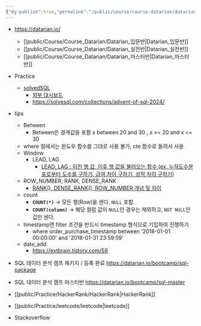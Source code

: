 ```yaml
---
{"dg-publish":true,"permalink":"/public/course/course-datarian/datarian/","tags":["Datarian"],"created":"2024-11-26T10:19:09.770+09:00","updated":"2025-08-29T16:08:45.558+09:00"}
---
```


- https://datarian.io/
	- [[public/Course/Course_Datarian/Datarian_입문반\|Datarian_입문반]]
	- [[public/Course/Course_Datarian/Datarian_실전반\|Datarian_실전반]]
	- [[public/Course/Course_Datarian/Datarian_마스터반\|Datarian_마스터반]]

- Practice
	- [solvedSQL](https://solvesql.com/u/dc2e0968-e03b-4ae1-a10c-addddaefa87e/)
		- [외부 대시보드](https://solvesql.com/u/dc2e0968-e03b-4ae1-a10c-addddaefa87e/) 
		- https://solvesql.com/collections/advent-of-sql-2024/

- tips
	- Between
		- Between은 경계값을 포함 x between 20 and 30 , x >= 20 and x <= 30 
	- where 절에서는 윈도우 함수를 그대로 사용 불가, cte 함수로 돌려서 사용
	- Window
		- LEAD, LAG
			- [LEAD, LAG : 이전 행 값, 이후 행 값을 불러오는 함수 (ex. 누적도수분포로부터 도수를 구하기, 급여 차이 구하기, 성적 차이 구하기)](https://m.blog.naver.com/regenesis90/222192641844)
	- ROW_NUMBER, RANK, DENSE_RANK
		- [RANK(), DENSE_RANK(), ROW_NUMBER 개념 및 차이](https://seung-nari.tistory.com/entry/SQL-RANK-DENSERANK-ROWNUMBER-%EA%B0%9C%EB%85%90-%EB%B0%8F-%EC%B0%A8%EC%9D%B4)
	- count
		- **`COUNT(*)`** → 모든 행(Row)을 센다. `NULL` 포함.
	    - **`COUNT(column)`** → 해당 컬럼 값이 `NULL`인 경우는 제외하고, `NOT NULL`인 값만 센다.
	- timestamp면 filter 조건을 반드시 timestamp 형식으로 기입하여 진행하기
		- where order_purchase_timestamp between '2018-01-01 00:00:00' and '2018-01-31 23:59:59'
	- date_add
		- https://extbrain.tistory.com/58


- SQL 데이터 분석 캠프 패키지 / 등록 완료 https://datarian.io/bootcamp/sql-package
- SQL 데이터 분석 캠프 마스터반 https://datarian.io/bootcamp/sql-master


- [[public/Practice/HackerRank/HackerRank\|HackerRank]]
- [[public/Practice/leetcode/leetcode\|leetcode]]
- Stackoverflow




